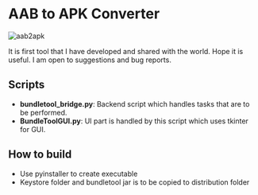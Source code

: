 # AAB to APK Converter
![aab2apk](https://user-images.githubusercontent.com/101784407/158752274-d32f5772-1a66-4a6e-a752-b10e9ccadb68.png)

It is first tool that I have developed and shared with the world. Hope it is useful. I am open to suggestions and bug reports.

## Scripts
- **bundletool_bridge.py**: Backend script which handles tasks that are to be performed.
- **BundleToolGUI.py**: UI part is handled by this script which uses tkinter for GUI.

## How to build
- Use pyinstaller to create executable
- Keystore folder and bundletool jar is to be copied to distribution folder
